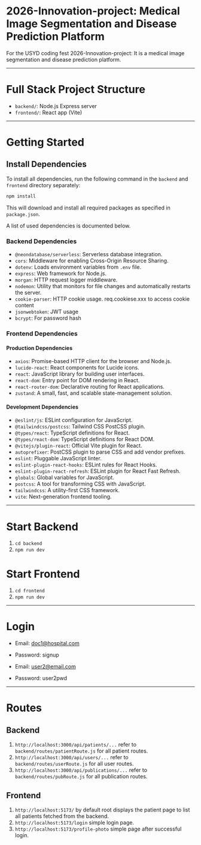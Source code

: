 # 2026-Innovation-project: Medical Image Segmentation and Disease Prediction Platform

For the USYD coding fest 2026-Innovation-project: It is a medical image segmentation and disease prediction platform.

---

# Full Stack Project Structure

- `backend/`: Node.js Express server
- `frontend/`: React app (Vite)

---

# Getting Started

## Install Dependencies
To install all dependencies, run the following command in the `backend` and `frontend` directory separately:

```bash
npm install
```

This will download and install all required packages as specified in `package.json`.

A list of used dependencies is documented below.

### Backend Dependencies
- `@neondatabase/serverless`: Serverless database integration.
- `cors`: Middleware for enabling Cross-Origin Resource Sharing.
- `dotenv`: Loads environment variables from `.env` file.
- `express`: Web framework for Node.js.
- `morgan`: HTTP request logger middleware.
- `nodemon`: Utility that monitors for file changes and automatically restarts the server.
- `cookie-parser`: HTTP cookie usage. req.cookiese.xxx to access cookie content
- `jsonwebtoken`: JWT usage
- `bcrypt`: For password hash

### Frontend Dependencies
#### Production Dependencies
- `axios`: Promise-based HTTP client for the browser and Node.js.
- `lucide-react`: React components for Lucide icons.
- `react`: JavaScript library for building user interfaces.
- `react-dom`: Entry point for DOM rendering in React.
- `react-router-dom`: Declarative routing for React applications.
- `zustand`: A small, fast, and scalable state-management solution.

#### Development Dependencies
- `@eslint/js`: ESLint configuration for JavaScript.
- `@tailwindcss/postcss`: Tailwind CSS PostCSS plugin.
- `@types/react`: TypeScript definitions for React.
- `@types/react-dom`: TypeScript definitions for React DOM.
- `@vitejs/plugin-react`: Official Vite plugin for React.
- `autoprefixer`: PostCSS plugin to parse CSS and add vendor prefixes.
- `eslint`: Pluggable JavaScript linter.
- `eslint-plugin-react-hooks`: ESLint rules for React Hooks.
- `eslint-plugin-react-refresh`: ESLint plugin for React Fast Refresh.
- `globals`: Global variables for JavaScript.
- `postcss`: A tool for transforming CSS with JavaScript.
- `tailwindcss`: A utility-first CSS framework.
- `vite`: Next-generation frontend tooling.

---

# Start Backend
1. `cd backend`
2. `npm run dev`

# Start Frontend
1. `cd frontend`
2. `npm run dev`

---

# Login
- Email: doc1@hospital.com
- Password: signup

- Email: user2@email.com
- Password: user2pwd

---

# Routes

## Backend
1. `http://localhost:3000/api/patients/...` refer to `backend/routes/patientRoute.js` for all patient routes.
2. `http://localhost:3000/api/users/...` refer to `backend/routes/userRoute.js` for all user routes.
3. `http://localhost:3000/api/publications/...` refer to `backend/routes/pubRoute.js` for all publication routes.

## Frontend
1. `http://localhost:5173/` by default root displays the patient page to list all patients fetched from the backend.
2. `http://localhost:5173/login` simple login page.
3. `http://localhost:5173/profile-photo` simple page after successful login.
